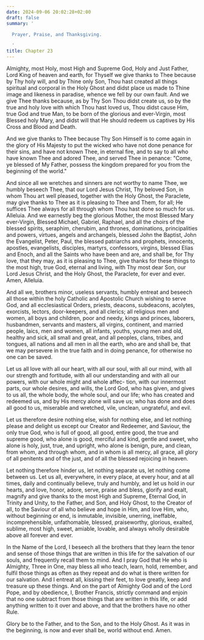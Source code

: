 ```yaml
---
date: 2024-09-06 20:02:28+02:00
draft: false
summary: '

  Prayer, Praise, and Thanksgiving.

  '
title: Chapter 23
---
```






Almighty, most Holy, most High and Supreme God, Holy and Just Father, Lord King of heaven and earth, for Thyself we give thanks to Thee because by Thy holy will, and by Thine only Son, Thou hast created all things spiritual and corporal in the Holy Ghost and didst place us made to Thine image and likeness in paradise, whence we fell by our own fault. And we give Thee thanks because, as by Thy Son Thou didst create us, so by the true and holy love with which Thou hast loved us, Thou didst cause Him, true God and true Man, to be born of the glorious and ever-Virgin, most Blessed holy Mary, and didst will that He should redeem us captives by His Cross and Blood and Death. 

And we give thanks to Thee because Thy Son Himself is to come again in the glory of His Majesty to put the wicked who have not done penance for their sins, and have not known Thee, in eternal fire, and to say to all who have known Thee and adored Thee, and served Thee in penance: "Come, ye blessed of My Father, possess the kingdom prepared for you from the beginning of the world."

And since all we wretches and sinners are not worthy to name Thee, we humbly beseech Thee, that our Lord Jesus Christ, Thy beloved Son, in whom Thou art well pleased, together with the Holy Ghost, the Paraclete, may give thanks to Thee as it is pleasing to Thee and Them, for all; He suffices Thee always for all through whom Thou hast done so much for us. Alleluia. And we earnestly beg the glorious Mother, the most Blessed Mary ever-Virgin, Blessed Michael, Gabriel, Raphael, and all the choirs of the blessed spirits, seraphim, cherubim, and thrones, dominations, principalities and powers, virtues, angels and archangels, blessed John the Baptist, John the Evangelist, Peter, Paul, the blessed patriarchs and prophets, innocents, apostles, evangelists, disciples, martyrs, confessors, virgins, blessed Elias and Enoch, and all the Saints who have been and are, and shall be, for Thy love, that they may, as it is pleasing to Thee, give thanks for these things to the most high, true God, eternal and living, with Thy most dear Son, our Lord Jesus Christ, and the Holy Ghost, the Paraclete, for ever and ever. Amen, Alleluia.

And all we, brothers minor, useless servants, humbly entreat and beseech all those within the holy Catholic and Apostolic Church wishing to serve God, and all ecclesiastical Orders, priests, deacons, subdeacons, acolytes, exorcists, lectors, door-keepers, and all clerics; all religious men and women, all boys and children, poor and needy, kings and princes, laborers, husbandmen, servants and masters, all virgins, continent, and married people, laics, men and women, all infants, youths, young men and old, healthy and sick, all small and great, and all peoples, clans, tribes, and tongues, all nations and all men in all the earth, who are and shall be, that we may persevere in the true faith and in doing penance, for otherwise no one can be saved. 

Let us all love with all our heart, with all our soul, with all our mind, with all our strength and fortitude, with all our understanding and with all our powers, with our whole might and whole affec- tion, with our innermost parts, our whole desires, and wills, the Lord God, who has given, and gives to us all, the whole body, the whole soul, and our life; who has created and redeemed us, and by His mercy alone will save us; who has done and does all good to us, miserable and wretched, vile, unclean, ungrateful, and evil.  

Let us therefore desire nothing else, wish for nothing else, and let nothing please and delight us except our Creator and Redeemer, and Saviour, the only true God, who is full of good, all good, entire good, the true and supreme good, who alone is good, merciful and kind, gentle and sweet, who alone is holy, just, true, and upright, who alone is benign, pure, and clean, from whom, and through whom, and in whom is all mercy, all grace, all glory of all penitents and of the just, and of all the blessed rejoicing in heaven.  

Let nothing therefore hinder us, let nothing separate us, let nothing come between us. Let us all, everywhere, in every place, at every hour, and at all times, daily and continually believe, truly and humbly, and let us hold in our hearts, and love, honor, adore, serve, praise and bless, glorify and exalt, magnify and give thanks to the most High and Supreme, Eternal God, in Trinity and Unity, to the Father, and Son, and Holy Ghost, to the Creator of all, to the Saviour of all who believe and hope in Him, and love Him, who, without beginning or end, is inmutable, invisible, unerring, ineffable, incomprehensible, unfathomable, blessed, praiseworthy, glorious, exalted, sublime, most high, sweet, amiable, lovable, and always wholly desirable above all forever and ever.

In the Name of the Lord, I beseech all the brothers that they learn the tenor and sense of those things that are written in this life for the salvation of our souls, and frequently recall them to mind. And I pray God that He who is Almighty, Three in One, may bless all who teach, learn, hold, remember, and fulfil those things as often as they repeat and do what is there written for our salvation. And I entreat all, kissing their feet, to love greatly, keep and treasure up these things. And on the part of Almighty God and of the Lord Pope, and by obedience, I, Brother Francis, strictly command and enjoin that no one subtract from those things that are written in this life, or add anything written to it over and above, and that the brothers have no other Rule.

Glory be to the Father, and to the Son, and to the Holy Ghost. As it was in the beginning, is now and ever shall be, world without end. Amen.
